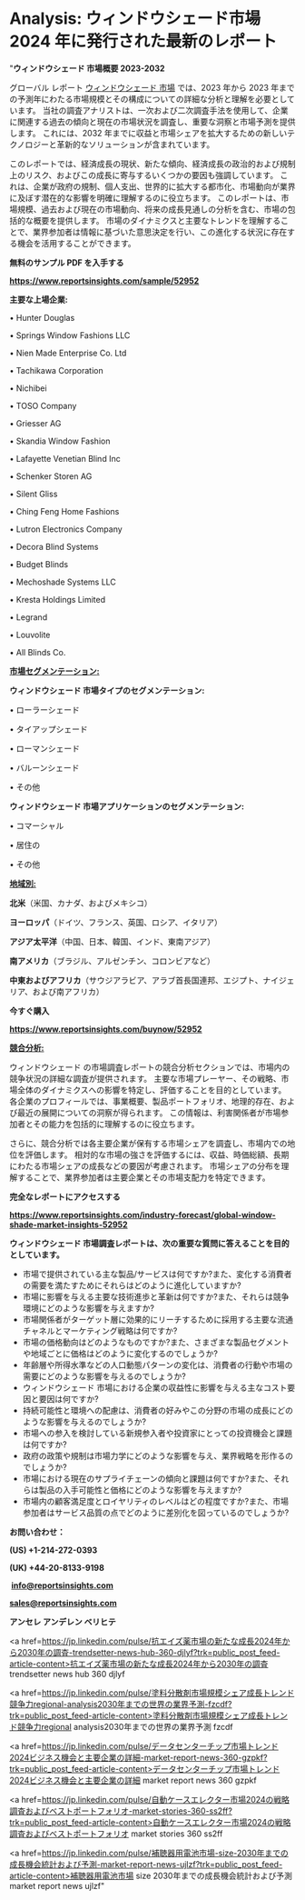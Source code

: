 # Analysis: ウィンドウシェード市場 2024 年に発行された最新のレポート

"<strong>ウィンドウシェード 市場概要 2023-2032</strong>

グローバル レポート <a href=https://www.reportsinsights.com/sample/52952>ウィンドウシェード 市場</a> では、2023 年から 2023 年までの予測年にわたる市場規模とその構成についての詳細な分析と理解を必要としています。 当社の調査アナリストは、一次および二次調査手法を使用して、企業に関連する過去の傾向と現在の市場状況を調査し、重要な洞察と市場予測を提供します。 これには、2032 年までに収益と市場シェアを拡大​​するための新しいテクノロジーと革新的なソリューションが含まれています。

このレポートでは、経済成長の現状、新たな傾向、経済成長の政治的および規制上のリスク、およびこの成長に寄与するいくつかの要因も強調しています。 これは、企業が政府の規制、個人支出、世界的に拡大する都市化、市場動向が業界に及ぼす潜在的な影響を明確に理解するのに役立ちます。 このレポートは、市場規模、過去および現在の市場動向、将来の成長見通しの分析を含む、市場の包括的な概要を提供します。 市場のダイナミクスと主要なトレンドを理解することで、業界参加者は情報に基づいた意思決定を行い、この進化する状況に存在する機会を活用することができます。

<strong><b>無料のサンプル PDF を入手する</b></strong>

<a href=https://www.reportsinsights.com/sample/52952><strong><u>https://www.reportsinsights.com/sample/52952</u></strong></a>

<strong>主要な上場企業:</strong>

• Hunter Douglas

• Springs Window Fashions LLC

• Nien Made Enterprise Co. Ltd

• Tachikawa Corporation

• Nichibei

• TOSO Company

• Griesser AG

• Skandia Window Fashion

• Lafayette Venetian Blind Inc

• Schenker Storen AG

• Silent Gliss

• Ching Feng Home Fashions

• Lutron Electronics Company

• Decora Blind Systems

• Budget Blinds

• Mechoshade Systems LLC

• Kresta Holdings Limited

• Legrand

• Louvolite

• All Blinds Co.

<strong><u>市場セグメンテーション</u></strong><strong><u>:</u></strong>

<strong>ウィンドウシェード 市場タイプのセグメンテーション:</strong>

• ローラーシェード

• タイアップシェード

• ローマンシェード

• バルーンシェード

• その他

<strong>ウィンドウシェード 市場アプリケーションのセグメンテーション:</strong>

• コマーシャル

• 居住の

• その他

<strong><u>地域別</u></strong><strong><u>:</u></strong>

<strong>北米</strong>（米国、カナダ、およびメキシコ）

<strong>ヨーロッパ</strong>（ドイツ、フランス、英国、ロシア、イタリア）

<strong>アジア太平洋</strong>（中国、日本、韓国、インド、東南アジア）

<strong>南アメリカ</strong>（ブラジル、アルゼンチン、コロンビアなど）

<strong>中東およびアフリカ</strong>（サウジアラビア、アラブ首長国連邦、エジプト、ナイジェリア、および南アフリカ）

<strong>今すぐ購入</strong>

<a href=https://www.reportsinsights.com/buynow/52952><strong><u>https://www.reportsinsights.com/buynow/52952</u></strong></a>

<strong><u>競合分析:</u></strong>

ウィンドウシェード の市場調査レポートの競合分析セクションでは、市場内の競争状況の詳細な調査が提供されます。 主要な市場プレーヤー、その戦略、市場全体のダイナミクスへの影響を特定し、評価することを目的としています。 各企業のプロフィールでは、事業概要、製品ポートフォリオ、地理的存在、および最近の展開についての洞察が得られます。 この情報は、利害関係者が市場参加者とその能力を包括的に理解するのに役立ちます。

さらに、競合分析では各主要企業が保有する市場シェアを調査し、市場内での地位を評価します。 相対的な市場の強さを評価するには、収益、時価総額、長期にわたる市場シェアの成長などの要因が考慮されます。 市場シェアの分布を理解することで、業界参加者は主要企業とその市場支配力を特定できます。

<strong>完全なレポートにアクセスする</strong>

<a href=https://www.reportsinsights.com/industry-forecast/global-window-shade-market-insights-52952><strong><u><b>https://www.reportsinsights.com/industry-forecast/global-window-shade-market-insights-52952</b></u></strong></a>

<strong><b>ウィンドウシェード 市場調査レポートは、次の重要な質問に答えることを目的としています。</b></strong>
<ul>
  <li>市場で提供されている主な製品/サービスは何ですか?また、変化する消費者の需要を満たすためにそれらはどのように進化していますか?</li>
  <li>市場に影響を与える主要な技術進歩と革新は何ですか?また、それらは競争環境にどのような影響を与えますか?</li>
  <li>市場関係者がターゲット層に効果的にリーチするために採用する主要な流通チャネルとマーケティング戦略は何ですか?</li>
  <li>市場の価格動向はどのようなものですか?また、さまざまな製品セグメントや地域ごとに価格はどのように変化するのでしょうか?</li>
  <li>年齢層や所得水準などの人口動態パターンの変化は、消費者の行動や市場の需要にどのような影響を与えるのでしょうか?</li>
  <li>ウィンドウシェード 市場における企業の収益性に影響を与える主なコスト要因と要因は何ですか?</li>
  <li>持続可能性と環境への配慮は、消費者の好みやこの分野の市場の成長にどのような影響を与えるのでしょうか?</li>
  <li>市場への参入を検討している新規参入者や投資家にとっての投資機会と課題は何ですか?</li>
  <li>政府の政策や規制は市場力学にどのような影響を与え、業界戦略を形作るのでしょうか?</li>
  <li>市場における現在のサプライチェーンの傾向と課題は何ですか?また、それらは製品の入手可能性と価格にどのような影響を与えますか?</li>
  <li>市場内の顧客満足度とロイヤリティのレベルはどの程度ですか?また、市場参加者はサービス品質の点でどのように差別化を図っているのでしょうか?</li>
</ul>
<strong>お問い合わせ：</strong>

<strong>(US) +1-214-272-0393</strong>

<strong>(UK) +44-20-8133-9198</strong>

<strong> </strong><a href=info@reportsinsights.com><strong><u>info@reportsinsights.com</u></strong></a>

<a href=sales@reportsinsights.com><strong><u>sales@reportsinsights.com</u></strong></a>

<strong>アンセレ アンデレン ベリヒテ</strong>

<a href=https://jp.linkedin.com/pulse/抗エイズ薬市場の新たな成長2024年から2030年の調査-trendsetter-news-hub-360-djlyf?trk=public_post_feed-article-content>抗エイズ薬市場の新たな成長2024年から2030年の調査 trendsetter news hub 360 djlyf</a>

<a href=https://jp.linkedin.com/pulse/塗料分散剤市場規模シェア成長トレンド競争力regional-analysis2030年までの世界の業界予測-fzcdf?trk=public_post_feed-article-content>塗料分散剤市場規模シェア成長トレンド競争力regional analysis2030年までの世界の業界予測 fzcdf</a>

<a href=https://jp.linkedin.com/pulse/データセンターチップ市場トレンド2024ビジネス機会と主要企業の詳細-market-report-news-360-gzpkf?trk=public_post_feed-article-content>データセンターチップ市場トレンド2024ビジネス機会と主要企業の詳細 market report news 360 gzpkf</a>

<a href=https://jp.linkedin.com/pulse/自動ケースエレクター市場2024の戦略調査およびベストポートフォリオ-market-stories-360-ss2ff?trk=public_post_feed-article-content>自動ケースエレクター市場2024の戦略調査およびベストポートフォリオ market stories 360 ss2ff</a>

<a href=https://jp.linkedin.com/pulse/補聴器用電池市場-size-2030年までの成長機会統計および予測-market-report-news-ujlzf?trk=public_post_feed-article-content>補聴器用電池市場 size 2030年までの成長機会統計および予測 market report news ujlzf</a>"
